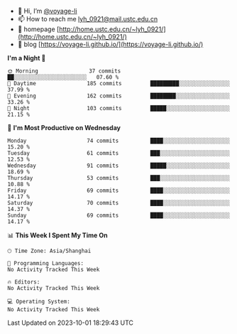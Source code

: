 - 👋 Hi, I’m [@voyage-li](https://github.com/voyage-li/)
- 📫 How to reach me [lyh_0921@mail.ustc.edu.cn](mailto:lyh_0921@mail.ustc.edu.cn)
- 👯 homepage [http://home.ustc.edu.cn/~lyh_0921/](http://home.ustc.edu.cn/~lyh_0921/)
- 🥤 blog [https://voyage-li.github.io/](https://voyage-li.github.io/)

<!--START_SECTION:waka-->
**I'm a Night 🦉** 

```text
🌞 Morning                37 commits          ██░░░░░░░░░░░░░░░░░░░░░░░   07.60 % 
🌆 Daytime                185 commits         █████████░░░░░░░░░░░░░░░░   37.99 % 
🌃 Evening                162 commits         ████████░░░░░░░░░░░░░░░░░   33.26 % 
🌙 Night                  103 commits         █████░░░░░░░░░░░░░░░░░░░░   21.15 % 
```
📅 **I'm Most Productive on Wednesday** 

```text
Monday                   74 commits          ████░░░░░░░░░░░░░░░░░░░░░   15.20 % 
Tuesday                  61 commits          ███░░░░░░░░░░░░░░░░░░░░░░   12.53 % 
Wednesday                91 commits          █████░░░░░░░░░░░░░░░░░░░░   18.69 % 
Thursday                 53 commits          ███░░░░░░░░░░░░░░░░░░░░░░   10.88 % 
Friday                   69 commits          ████░░░░░░░░░░░░░░░░░░░░░   14.17 % 
Saturday                 70 commits          ████░░░░░░░░░░░░░░░░░░░░░   14.37 % 
Sunday                   69 commits          ████░░░░░░░░░░░░░░░░░░░░░   14.17 % 
```


📊 **This Week I Spent My Time On** 

```text
🕑︎ Time Zone: Asia/Shanghai

💬 Programming Languages: 
No Activity Tracked This Week

🔥 Editors: 
No Activity Tracked This Week

💻 Operating System: 
No Activity Tracked This Week
```


 Last Updated on 2023-10-01 18:29:43 UTC
<!--END_SECTION:waka-->